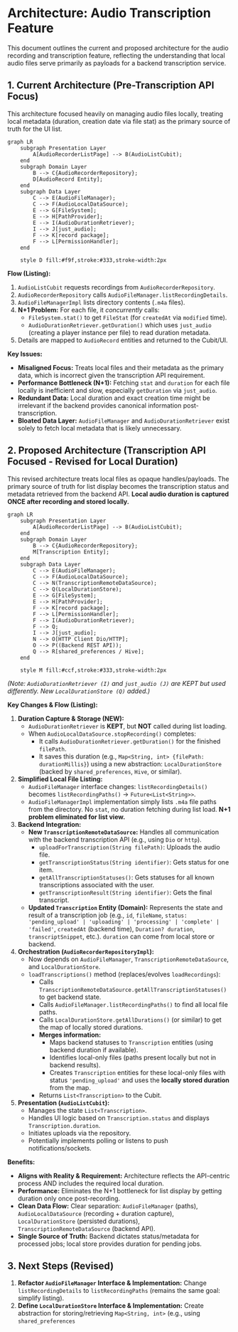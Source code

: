 # Architecture: Audio Transcription Feature

This document outlines the current and proposed architecture for the audio recording and transcription feature, reflecting the understanding that local audio files serve primarily as payloads for a backend transcription service.

## 1. Current Architecture (Pre-Transcription API Focus)

This architecture focused heavily on managing audio files locally, treating local metadata (duration, creation date via file stat) as the primary source of truth for the UI list.

```mermaid
graph LR
    subgraph Presentation Layer
        A[AudioRecorderListPage] --> B(AudioListCubit);
    end
    subgraph Domain Layer
        B --> C{AudioRecorderRepository};
        D[AudioRecord Entity];
    end
    subgraph Data Layer
        C --> E(AudioFileManager);
        C --> F(AudioLocalDataSource);
        E --> G[FileSystem];
        E --> H[PathProvider];
        E --> I(AudioDurationRetriever);
        I --> J[just_audio];
        F --> K[record package];
        F --> L[PermissionHandler];
    end

    style D fill:#f9f,stroke:#333,stroke-width:2px
```

**Flow (Listing):**

1.  `AudioListCubit` requests recordings from `AudioRecorderRepository`.
2.  `AudioRecorderRepository` calls `AudioFileManager.listRecordingDetails`.
3.  `AudioFileManagerImpl` lists directory contents (`.m4a` files).
4.  **N+1 Problem:** For each file, it *concurrently* calls:
    *   `FileSystem.stat()` to get `FileStat` (for `createdAt` via `modified` time).
    *   `AudioDurationRetriever.getDuration()` which uses `just_audio` (creating a player instance per file) to read duration metadata.
5.  Details are mapped to `AudioRecord` entities and returned to the Cubit/UI.

**Key Issues:**

*   **Misaligned Focus:** Treats local files and their metadata as the primary data, which is incorrect given the transcription API requirement.
*   **Performance Bottleneck (N+1):** Fetching `stat` and `duration` for each file locally is inefficient and slow, especially `getDuration` via `just_audio`.
*   **Redundant Data:** Local duration and exact creation time might be irrelevant if the backend provides canonical information post-transcription.
*   **Bloated Data Layer:** `AudioFileManager` and `AudioDurationRetriever` exist solely to fetch local metadata that is likely unnecessary.

## 2. Proposed Architecture (Transcription API Focused - Revised for Local Duration)

This revised architecture treats local files as opaque handles/payloads. The primary source of truth for list display becomes the transcription status and metadata retrieved from the backend API. **Local audio duration is captured ONCE after recording and stored locally.**

```mermaid
graph LR
    subgraph Presentation Layer
        A[AudioRecorderListPage] --> B(AudioListCubit);
    end
    subgraph Domain Layer
        B --> C{AudioRecorderRepository};
        M[Transcription Entity];
    end
    subgraph Data Layer
        C --> E(AudioFileManager);
        C --> F(AudioLocalDataSource);
        C --> N(TranscriptionRemoteDataSource);
        C --> Q(LocalDurationStore);
        E --> G[FileSystem];
        E --> H[PathProvider];
        F --> K[record package];
        F --> L[PermissionHandler];
        F --> I(AudioDurationRetriever);
        F --> Q;
        I --> J[just_audio];
        N --> O[HTTP Client Dio/HTTP];
        O --> P((Backend REST API));
        Q --> R[shared_preferences / Hive];
    end

    style M fill:#ccf,stroke:#333,stroke-width:2px
```
*(Note: `AudioDurationRetriever (I)` and `just_audio (J)` are KEPT but used differently. New `LocalDurationStore (Q)` added.)*

**Key Changes & Flow (Listing):**

1.  **Duration Capture & Storage (NEW):**
    *   `AudioDurationRetriever` is **KEPT**, but **NOT** called during list loading.
    *   When `AudioLocalDataSource.stopRecording()` completes:
        *   It calls `AudioDurationRetriever.getDuration()` for the finished `filePath`.
        *   It saves this duration (e.g., `Map<String, int> {filePath: durationMillis}`) using a new abstraction: `LocalDurationStore` (backed by `shared_preferences`, `Hive`, or similar).
2.  **Simplified Local File Listing:**
    *   `AudioFileManager` interface changes: `listRecordingDetails()` becomes `listRecordingPaths()` -> `Future<List<String>>`.
    *   `AudioFileManagerImpl` implementation simply lists `.m4a` file paths from the directory. No `stat`, no duration fetching during list load. **N+1 problem eliminated for list view.**
3.  **Backend Integration:**
    *   **New `TranscriptionRemoteDataSource`:** Handles all communication with the backend transcription API (e.g., using `Dio` or `http`).
        *   `uploadForTranscription(String filePath)`: Uploads the audio file.
        *   `getTranscriptionStatus(String identifier)`: Gets status for one item.
        *   `getAllTranscriptionStatuses()`: Gets statuses for all known transcriptions associated with the user.
        *   `getTranscriptionResult(String identifier)`: Gets the final transcript.
    *   **Updated `Transcription` Entity (Domain):** Represents the state and result of a transcription job (e.g., `id`, `fileName`, `status: 'pending_upload' | 'uploading' | 'processing' | 'complete' | 'failed'`, `createdAt` (backend time), `Duration? duration`, `transcriptSnippet`, etc.). `duration` can come from local store or backend.
4.  **Orchestration (`AudioRecorderRepositoryImpl`):**
    *   Now depends on `AudioFileManager`, `TranscriptionRemoteDataSource`, and `LocalDurationStore`.
    *   `loadTranscriptions()` method (replaces/evolves `loadRecordings`):
        *   Calls `TranscriptionRemoteDataSource.getAllTranscriptionStatuses()` to get backend state.
        *   Calls `AudioFileManager.listRecordingPaths()` to find all local file paths.
        *   Calls `LocalDurationStore.getAllDurations()` (or similar) to get the map of locally stored durations.
        *   **Merges information:**
            *   Maps backend statuses to `Transcription` entities (using backend duration if available).
            *   Identifies local-only files (paths present locally but not in backend results).
            *   Creates `Transcription` entities for these local-only files with status `'pending_upload'` and uses the **locally stored duration** from the map.
        *   Returns `List<Transcription>` to the Cubit.
5.  **Presentation (`AudioListCubit`):**
    *   Manages the state `List<Transcription>`.
    *   Handles UI logic based on `Transcription.status` and displays `Transcription.duration`.
    *   Initiates uploads via the repository.
    *   Potentially implements polling or listens to push notifications/sockets.

**Benefits:**

*   **Aligns with Reality & Requirement:** Architecture reflects the API-centric process AND includes the required local duration.
*   **Performance:** Eliminates the N+1 bottleneck for list display by getting duration only once post-recording.
*   **Clean Data Flow:** Clear separation: `AudioFileManager` (paths), `AudioLocalDataSource` (recording + duration capture), `LocalDurationStore` (persisted durations), `TranscriptionRemoteDataSource` (backend API).
*   **Single Source of Truth:** Backend dictates status/metadata for processed jobs; local store provides duration for pending jobs.

## 3. Next Steps (Revised)

1.  **Refactor `AudioFileManager` Interface & Implementation:** Change `listRecordingDetails` to `listRecordingPaths` (remains the same goal: simplify listing).
2.  **Define `LocalDurationStore` Interface & Implementation:** Create abstraction for storing/retrieving `Map<String, int>` (e.g., using `shared_preferences`